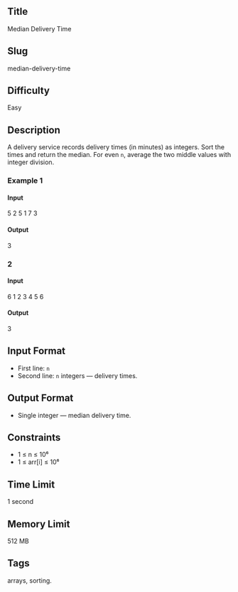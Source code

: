 ## Title

Median Delivery Time

## Slug

median-delivery-time

## Difficulty

Easy

## Description

A delivery service records delivery times (in minutes) as integers. Sort the times and return the median. For even `n`, average the two middle values with integer division.

### Example 1

#### Input

5
2 5 1 7 3

#### Output
3

### 2

#### Input
6
1 2 3 4 5 6

#### Output
3

## Input Format

- First line: `n`  
- Second line: `n` integers — delivery times.

## Output Format

- Single integer — median delivery time.

## Constraints

- 1 ≤ n ≤ 10⁶  
- 1 ≤ arr[i] ≤ 10⁶

## Time Limit

1 second

## Memory Limit

512 MB

## Tags

arrays, sorting.
